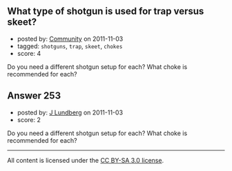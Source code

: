 ## What type of shotgun is used for trap versus skeet?

- posted by: [Community](https://stackexchange.com/users/-1/-1-community) on 2011-11-03
- tagged: `shotguns`, `trap`, `skeet`, `chokes`
- score: 4

Do you need a different shotgun setup for each? What choke is recommended for each?


## Answer 253

- posted by: [J Lundberg](https://stackexchange.com/users/-1/40-j-lundberg) on 2011-11-03
- score: 2

Do you need a different shotgun setup for each? What choke is recommended for each?



---

All content is licensed under the [CC BY-SA 3.0 license](https://creativecommons.org/licenses/by-sa/3.0/).
